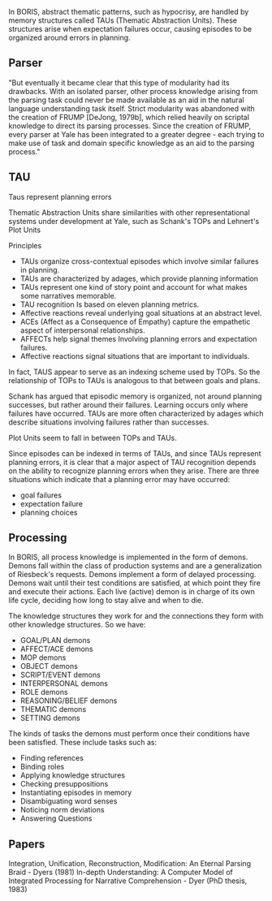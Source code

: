 In BORIS, abstract thematic patterns, such as hypocrisy, are handled by memory structures called TAUs (Thematic Abstraction Units). These structures arise when expectation failures occur, causing episodes to be organized around errors in planning.

## Parser

"But eventually it became clear that this type of modularity had its drawbacks.
With an isolated parser, other process knowledge arising from the parsing task could
never be made available as an aid in the natural language understanding task itself.
Strict modularity was abandoned with the creation of FRUMP [DeJong, 1979b], which
relied heavily on scriptal knowledge to direct its parsing processes. Since the creation of
FRUMP, every parser at Yale has been integrated to a greater degree - each trying to
make use of task and domain specific knowledge as an aid to the parsing process."

## TAU

Taus represent planning errors

Thematic Abstraction Units share similarities with other representational systems under development at Yale, such as Schank's TOPs and Lehnert's Plot Units

Principles

* TAUs organize cross-contextual episodes which involve similar failures in planning. 
* TAUs are characterized by adages, which provide planning information
* TAUs represent one kind of story point and account for what makes some narratives memorable. 
* TAU recognition Is based on eleven planning metrics.
* Affective reactions reveal underlying goal situations at an abstract level. 
* ACEs (Affect as a Consequence of Empathy) capture the empathetic aspect of interpersonal relationships. 
* AFFECTs help signal themes Involving planning errors and expectation failures.
* Affective reactions signal situations that are important to individuals. 


In fact, TAUS appear to serve as an indexing scheme used by TOPs. So the relationship of TOPs to TAUs is analogous to that between goals and plans.

Schank has argued that episodic memory is organized, not around planning successes, but rather around their failures. Learning occurs only where failures have occurred. TAUs are more often characterized by adages which describe situations involving failures rather than successes. 

Plot Units seem to fall in between TOPs and TAUs. 

Since episodes can be indexed in terms of TAUs, and since TAUs represent planning errors, it is clear that a major aspect of TAU recognition depends on the ability to recognize planning errors when they arise. There are three situations which indicate that a planning error may have occurred: 

* goal failures
* expectation failure
* planning choices

## Processing

In BORIS, all process knowledge is implemented in the form of demons. Demons fall within the class of production systems and
are a generalization of Riesbeck's requests. Demons implement a form of delayed processing. Demons wait until their test conditions are satisfied, at which point they fire and execute their actions. Each live (active) demon is in charge of its own life cycle, deciding how long to stay alive and when to die. 

The knowledge structures they work for and the connections they form with other knowledge structures. So we have:

- GOAL/PLAN demons
- AFFECT/ACE demons
- MOP demons
- OBJECT demons
- SCRIPT/EVENT demons
- INTERPERSONAL demons
- ROLE demons
- REASONING/BELIEF demons
- THEMATIC demons
- SETTING demons

The kinds of tasks the demons must perform once their conditions have been satisfied. These include tasks such as:

- Finding references
- Binding roles
- Applying knowledge structures
- Checking presuppositions
- Instantiating episodes in memory
- Disambiguating word senses
- Noticing norm deviations
- Answering Questions


## Papers

Integration, Unification, Reconstruction, Modification: An Eternal Parsing Braid - Dyers (1981)
In-depth Understanding: A Computer Model of Integrated Processing for Narrative Comprehension - Dyer (PhD thesis, 1983)
